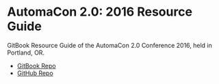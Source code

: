 # AutomaCon 2.0: 2016 Resource Guide

GitBook Resource Guide of the AutomaCon 2.0 Conference 2016, held in Portland, OR.

* [GitBook Repo](https://www.gitbook.com/book/scriptautomate/automacon-2-0-resource-guide)
* [GitHub Repo](https://github.com/ScriptAutomate/automacon-2016-resource-guide)